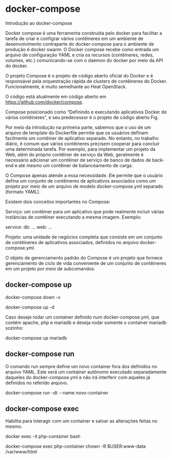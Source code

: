 # docker-compose

Introdução ao docker-compose

Docker compose é uma ferramenta construída pelo docker para facilitar a tarefa de criar e configrar vários contêineres em um ambiente de desenvolvimento contraparte do docker-compose para o ambiente de produção é docker swarm. O Docker compose recebe como entrada um arquivo de configuração YAML e cria os recursos (contêineres, redes, volumes, etc.) comunicando-se com o daemon do docker por meio da API do docker.

O projeto Compose é o projeto de código aberto oficial do Docker e é responsável pela orquestração rápida de clusters de contêineres do Docker. Funcionalmente, é muito semelhante ao Heat OpenStack.

O código está atualmente em código aberto em https://github.com/docker/compose.

Compose posicionado como “Definindo e executando aplicativos Docker de vários contêineres”, e seu predecessor é o projeto de código aberto Fig.

Por meio da introdução na primeira parte, sabemos que o uso de um arquivo de template do Dockerfile permite que os usuários definam facilmente um contêiner de aplicativo separado. No entanto, no trabalho diário, é comum que vários contêineres precisem cooperar para concluir uma determinada tarefa. Por exemplo, para implementar um projeto da Web, além do próprio contêiner de serviço da Web, geralmente é necessário adicionar um contêiner de serviço de banco de dados de back-end e até mesmo um contêiner de balanceamento de carga.

O Compose apenas atende a essa necessidade. Ele permite que o usuário defina um conjunto de contêineres de aplicativos associados como um projeto por meio de um arquivo de modelo docker-compose.yml separado (formato YAML).

Existem dois conceitos importantes no Compose:

Serviço: um contêiner para um aplicativo que pode realmente incluir várias instâncias de contêiner executando a mesma imagem. Exemplo:

service:
  db:
    ...
  web:
    ...

Projeto: uma unidade de negócios completa que consiste em um conjunto de contêineres de aplicativos associados, definidos no arquivo docker-compose.yml.

O objeto de gerenciamento padrão do Compose é um projeto que fornece gerenciamento de ciclo de vida conveniente de um conjunto de contêineres em um projeto por meio de subcomandos.

## docker-compose up

docker-compose down -v

docker-compose up -d

Caso deseje rodar um container definido num docker-compose.yml, que contém apache, php e mariadb e deseja rodar somente o container mariadb sozinho:

docker-compose up mariadb

## docker-compose run

O comando run sempre define um novo container fora dos definidos no arquivo YAML. Este será um container autônomo executado separadamente daqueles do docker-compose.yml e não irá interferir com aqueles já definidos no referido arquivo.

docker-compose run -dt --name novo-container <image-name>

## docker-compose exec

Habilita para interagir com um container e salvar as alterações feitas no mesmo.

docker exec -it php-container bash

docker-compose exec php-container chown -R $USER:www-data /var/www/html


